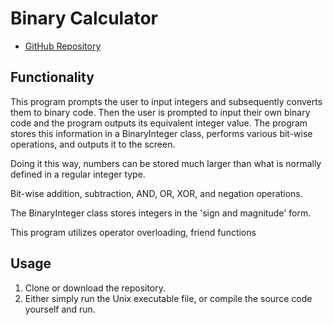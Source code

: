 # Binary Calculator

* [GitHub Repository](https://github.com/colinmcdaniel/binary-calculator)

## Functionality

This program prompts the user to input integers and subsequently converts them to binary code. Then the user is prompted to input their own binary code and the program outputs its equivalent integer value. The program stores this information in a BinaryInteger class, performs various bit-wise operations, and outputs it to the screen.

Doing it this way, numbers can be stored much larger than what is normally defined in a regular integer type.

Bit-wise addition, subtraction, AND, OR, XOR, and negation operations.

The BinaryInteger class stores integers in the 'sign and magnitude' form.

This program utilizes operator overloading, friend functions

## Usage

1. Clone or download the repository.
2. Either simply run the Unix executable file, or compile the source code yourself and run.


